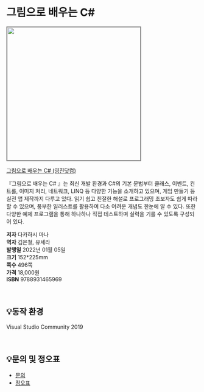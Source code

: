 # 그림으로 배우는 C#

<img src="https://www.youngjin.com/images/book_cover/9788931465969.jpg" height="350px" style="border: 2px solid grey;">

[그림으로 배우는 C#
 (영진닷컴)](https://blog.naver.com/ydot/222576350640)

『그림으로 배우는 C#
』는 최신 개발 환경과 C#의 기본 문법부터 클래스, 이벤트, 컨트롤, 이미지 처리, 네트워크, LINQ 등 다양한 기능을 소개하고 있으며, 게임 만들기 등 실전 앱 제작까지 다루고 있다. 읽기 쉽고 친절한 해설로 프로그래밍 초보자도 쉽게 따라 할 수 있으며, 풍부한 일러스트를 활용하여 다소 어려운 개념도 한눈에 알 수 있다. 또한 다양한 예제 프로그램을 통해 하나하나 직접 테스트하며 실력을 기를 수 있도록 구성되어 있다.

**저자** 다카하시 마나   
**역자** 김은철, 유세라  
**발행일** 2022년 01월 05일  
**크기** 152*225mm  
**쪽수** 496쪽  
**가격** 18,000원  
**ISBN** 9788931465969  

<br>

## 💡동작 환경
Visual Studio Community 2019  
 
<br>

## 💡문의 및 정오표
- [문의](mailto:Support@youngjin.com)
- [정오표](https://www.youngjin.com/Artyboard/mboard.asp?strBoardID=errata)

